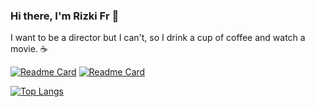  ### Hi there, I'm Rizki Fr 👋
 I want to be a director but I can't, so I drink a cup of coffee and watch a movie. ☕
 
 

[![Readme Card](https://github-readme-stats.vercel.app/api/pin/?username=rizkifr&repo=HaversineAlgorithm-ReactNative&theme=react)](https://github.com/rizkifr/HaversineAlgorithm-ReactNative)
[![Readme Card](https://github-readme-stats.vercel.app/api/pin/?username=rizkifr&repo=Tokopedia-s-Slider-React-Native&theme=react)](https://github.com/rizkifr/Tokopedia-s-Slider-React-Native)

[![Top Langs](https://github-readme-stats.vercel.app/api/top-langs/?username=rizkifr&layout=compact&theme=tokyonight&hide=tsql&langs_count=6)](https://github.com/rizkifr)
<!--
**RizkiFr/rizkifr** is a ✨ _special_ ✨ repository because its `README.md` (this file) appears on your GitHub profile.

Here are some ideas to get you started:

- 🔭 I’m currently working on ...
- 🌱 I’m currently learning ...
- 👯 I’m looking to collaborate on ...
- 🤔 I’m looking for help with ...
- 💬 Ask me about ...
- 📫 How to reach me: ...
- 😄 Pronouns: ...
- ⚡ Fun fact: ...
-->
